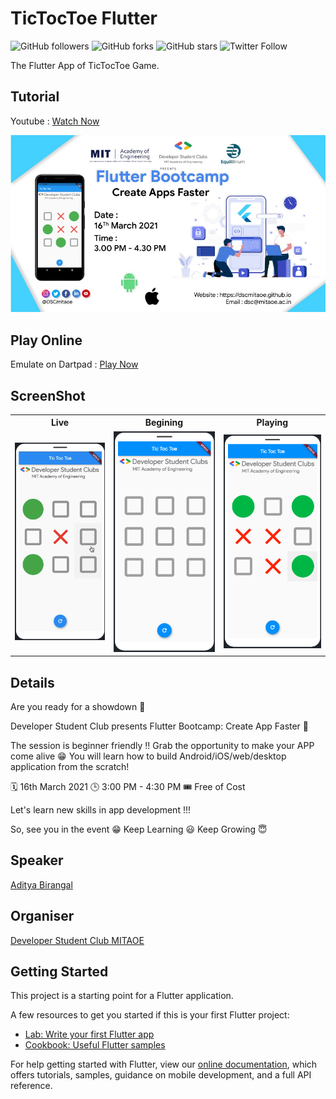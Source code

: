 # TicTocToe Flutter
![GitHub followers](https://img.shields.io/github/followers/AdityaBirangal?label=Follow&style=social)
![GitHub forks](https://img.shields.io/github/forks/AdityaBirangal/champool?style=social)
![GitHub stars](https://img.shields.io/github/stars/AdityaBirangal/champool?style=social)
![Twitter Follow](https://img.shields.io/twitter/follow/AdityaBirangal?style=social)

The Flutter App of TicTocToe Game.


## Tutorial
Youtube : [Watch Now](https://www.youtube.com/watch?v=zt9VXuFmQFU&t)

<a href="https://www.youtube.com/watch?v=zt9VXuFmQFU&t"><img src="Demo/YTPoster.png" width="512" href="https://www.youtube.com/watch?v=zt9VXuFmQFU&t"></a>

## Play Online 
Emulate on Dartpad : [Play Now](https://dartpad.dev/0be5ea4bf8c5384d90ccc43f0016e30e)


## ScreenShot
<table style="width:100%">
  <tr>
    <th>Live</th>
    <th>Begining</th>
    <th>Playing</th>
  </tr>
  <tr>
     <td><img src="Demo/tictoctoeLive.gif"/></td>
    <td><img src="Demo/black.png"/></td>
    <td><img src="Demo/halfPlay.png"/></td>
  </tr>
</table>

## Details
Are you ready for a showdown 🤩

Developer Student Club presents
Flutter Bootcamp: Create App Faster 🤩

The session is beginner friendly !! 
Grab the opportunity to make your APP come alive 😁
You will learn how to build Android/iOS/web/desktop application from the scratch!

🗓 16th March 2021 
🕒 3:00 PM - 4:30 PM
🎟 Free of Cost

Let's learn  new skills in app development !!!

So, see you in the event 😁
Keep Learning 😃 Keep Growing 😇


## Speaker
[Aditya Birangal](https://birangal.com)

## Organiser
[Developer Student Club MITAOE](https://dscmitaoe.github.io)

## Getting Started

This project is a starting point for a Flutter application.

A few resources to get you started if this is your first Flutter project:

- [Lab: Write your first Flutter app](https://flutter.dev/docs/get-started/codelab)
- [Cookbook: Useful Flutter samples](https://flutter.dev/docs/cookbook)

For help getting started with Flutter, view our
[online documentation](https://flutter.dev/docs), which offers tutorials,
samples, guidance on mobile development, and a full API reference.

